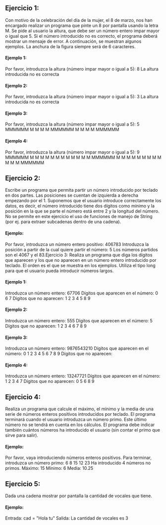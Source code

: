 ## Ejercicio 1:
Con motivo de la celebración del día de la mujer, el 8 de marzo, nos han encargado
realizar un programa que pinte un 8 por pantalla usando la letra M. Se pide al usuario
la altura, que debe ser un número entero impar mayor o igual que 5. Si el número
introducido no es correcto, el programa deberá mostrar un mensaje de error. A
continuación, se muestran algunos ejemplos. La anchura de la figura siempre será de 6
caracteres.
#### Ejemplo 1:
Por favor, introduzca la altura (número impar mayor o igual a 5): 8
La altura introducida no es correcta
#### Ejemplo 2:
Por favor, introduzca la altura (número impar mayor o igual a 5): 3
La altura introducida no es correcta
#### Ejemplo 3:
Por favor, introduzca la altura (número impar mayor o igual a 5): 5
MMMMMM
M    M
M    M
MMMMMM
M    M
M    M
MMMMMM
#### Ejemplo 4:
Por favor, introduzca la altura (número impar mayor o igual a 5): 9
MMMMMM
M    M
M    M
M    M
M    M
M    M
M    M
MMMMMM
M    M
M    M
M    M
M    M
M    M
M    M
MMMMMM
## Ejercicio 2:
Escribe un programa que permita partir un número introducido por teclado en dos
partes. Las posiciones se cuentan de izquierda a derecha empezando por
el 1. Suponemos que el usuario introduce correctamente los datos, es decir, el número
introducido tiene dos dígitos como mínimo y la posición en la que
se parte el número está entre 2 y la longitud del número. No se permite en este
ejercicio el uso de funciones de manejo de String (por ej. para extraer
subcadenas dentro de una cadena).
#### Ejemplo:
Por favor, introduzca un número entero positivo: 406783
Introduzca la posición a partir de la cual quiere partir el número: 5
Los números partidos son el 4067 y el 83.Ejercicio 3:
Realiza un programa que diga los dígitos que aparecen y los que no aparecen en un
número entero introducido por teclado. El orden es el que se muestra en
los ejemplos. Utiliza el tipo long para que el usuario pueda introducir números
largos.
#### Ejemplo 1:
Introduzca un número entero: 67706
Dígitos que aparecen en el número: 0 6 7
Dígitos que no aparecen: 1 2 3 4 5 8 9
#### Ejemplo 2:
Introduzca un número entero: 555
Dígitos que aparecen en el número: 5
Dígitos que no aparecen: 1 2 3 4 6 7 8 9
#### Ejemplo 3:
Introduzca un número entero: 9876543210
Dígitos que aparecen en el número: 0 1 2 3 4 5 6 7 8 9
Dígitos que no aparecen:
#### Ejemplo 4:
Introduzca un número entero: 13247721
Dígitos que aparecen en el número: 1 2 3 4 7
Dígitos que no aparecen: 0 5 6 8 9
## Ejercicio 4:
Realiza un programa que calcule el máximo, el mínimo y la media de una serie de
números enteros positivos introducidos por teclado. El programa terminará
cuando el usuario introduzca un número primo. Este último número no se tendrá en
cuenta en los cálculos. El programa debe indicar también cuántos
números ha introducido el usuario (sin contar el primo que sirve para salir).
#### Ejemplo:
Por favor, vaya introduciendo números enteros positivos. Para terminar, introduzca un
número primo:
6
8
15
12
23
Ha introducido 4 números no primos.
Máximo: 15
Mínimo: 6
Media: 10.25
## Ejercicio 5:
Dada una cadena mostrar por pantalla la cantidad de vocales que tiene.
#### Ejemplo:
Entrada: cad = "Hola tu"
Salida: La cantidad de vocales es 3
